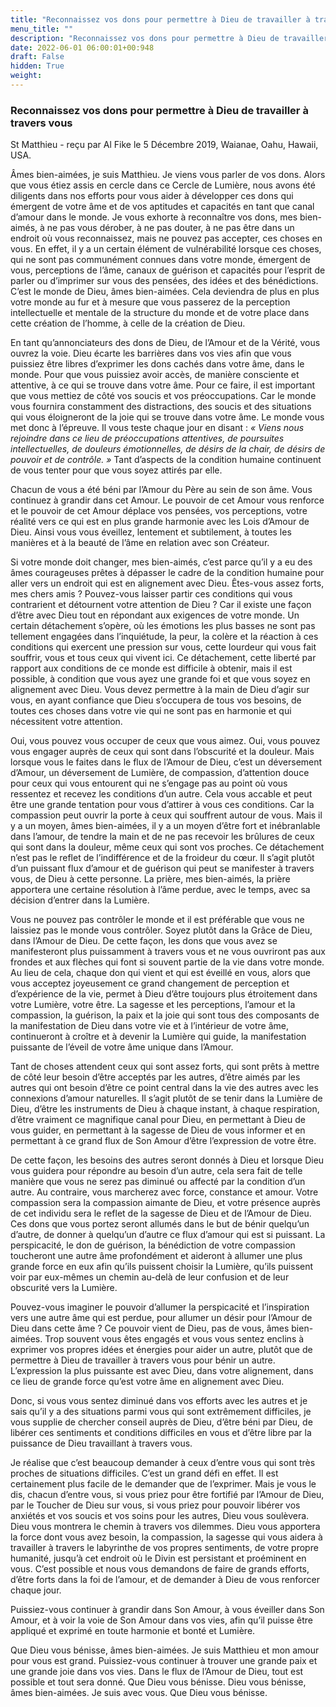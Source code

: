 ```yaml
---
title: "Reconnaissez vos dons pour permettre à Dieu de travailler à travers vous"
menu_title: ""
description: "Reconnaissez vos dons pour permettre à Dieu de travailler à travers vous"
date: 2022-06-01 06:00:01+00:948
draft: False
hidden: True
weight:
---
```

### Reconnaissez vos dons pour permettre à Dieu de travailler à travers vous

St Matthieu - reçu par Al Fike le 5 Décembre 2019, Waianae, Oahu, Hawaii, USA.

Âmes bien-aimées, je suis Matthieu. Je viens vous parler de vos dons. Alors que vous étiez assis en cercle dans ce Cercle de Lumière, nous avons été diligents dans nos efforts pour vous aider à développer ces dons qui émergent de votre âme et de vos aptitudes et capacités en tant que canal d’amour dans le monde. Je vous exhorte à reconnaître vos dons, mes bien-aimés, à ne pas vous dérober, à ne pas douter, à ne pas être dans un endroit où vous reconnaissez, mais ne pouvez pas accepter, ces choses en vous. En effet, il y a un certain élément de vulnérabilité lorsque ces choses, qui ne sont pas communément connues dans votre monde, émergent de vous, perceptions de l’âme, canaux de guérison et capacités pour l’esprit de parler ou d’imprimer sur vous des pensées, des idées et des bénédictions. C’est le monde de Dieu, âmes bien-aimées. Cela deviendra de plus en plus votre monde au fur et à mesure que vous passerez de la perception intellectuelle et mentale de la structure du monde et de votre place dans cette création de l’homme, à celle de la création de Dieu.

En tant qu’annonciateurs des dons de Dieu, de l’Amour et de la Vérité, vous ouvrez la voie. Dieu écarte les barrières dans vos vies afin que vous puissiez être libres d’exprimer les dons cachés dans votre âme, dans le monde. Pour que vous puissiez avoir accès, de manière consciente et attentive, à ce qui se trouve dans votre âme. Pour ce faire, il est important que vous mettiez de côté vos soucis et vos préoccupations. Car le monde vous fournira constamment des distractions, des soucis et des situations qui vous éloigneront de la joie qui se trouve dans votre âme. Le monde vous met donc à l’épreuve. Il vous teste chaque jour en disant : *« Viens nous rejoindre dans ce lieu de préoccupations attentives, de poursuites intellectuelles, de douleurs émotionnelles, de désirs de la chair, de désirs de pouvoir et de contrôle. »* Tant d’aspects de la condition humaine continuent de vous tenter pour que vous soyez attirés par elle.

Chacun de vous a été béni par l’Amour du Père au sein de son âme. Vous continuez à grandir dans cet Amour. Le pouvoir de cet Amour vous renforce et le pouvoir de cet Amour déplace vos pensées, vos perceptions, votre réalité vers ce qui est en plus grande harmonie avec les Lois d’Amour de Dieu. Ainsi vous vous éveillez, lentement et subtilement, à toutes les manières et à la beauté de l’âme en relation avec son Créateur.

Si votre monde doit changer, mes bien-aimés, c’est parce qu’il y a eu des âmes courageuses prêtes à dépasser le cadre de la condition humaine pour aller vers un endroit qui est en alignement avec Dieu. Êtes-vous assez forts, mes chers amis ? Pouvez-vous laisser partir ces conditions qui vous contrarient et détournent votre attention de Dieu ? Car il existe une façon d’être avec Dieu tout en répondant aux exigences de votre monde. Un certain détachement s’opère, où les émotions les plus basses ne sont pas tellement engagées dans l’inquiétude, la peur, la colère et la réaction à ces conditions qui exercent une pression sur vous, cette lourdeur qui vous fait souffrir, vous et tous ceux qui vivent ici. Ce détachement, cette liberté par rapport aux conditions de ce monde est difficile à obtenir, mais il est possible, à condition que vous ayez une grande foi et que vous soyez en alignement avec Dieu. Vous devez permettre à la main de Dieu d’agir sur vous, en ayant confiance que Dieu s’occupera de tous vos besoins, de toutes ces choses dans votre vie qui ne sont pas en harmonie et qui nécessitent votre attention.

Oui, vous pouvez vous occuper de ceux que vous aimez. Oui, vous pouvez vous engager auprès de ceux qui sont dans l’obscurité et la douleur. Mais lorsque vous le faites dans le flux de l’Amour de Dieu, c’est un déversement d’Amour, un déversement de Lumière, de compassion, d’attention douce pour ceux qui vous entourent qui ne s’engage pas au point où vous ressentez et recevez les conditions d’un autre. Cela vous accable et peut être une grande tentation pour vous d’attirer à vous ces conditions. Car la compassion peut ouvrir la porte à ceux qui souffrent autour de vous. Mais il y a un moyen, âmes bien-aimées, il y a un moyen d’être fort et inébranlable dans l’amour, de tendre la main et de ne pas recevoir les brûlures de ceux qui sont dans la douleur, même ceux qui sont vos proches. Ce détachement n’est pas le reflet de l’indifférence et de la froideur du cœur. Il s’agit plutôt d’un puissant flux d’amour et de guérison qui peut se manifester à travers vous, de Dieu à cette personne. La prière, mes bien-aimés, la prière apportera une certaine résolution à l’âme perdue, avec le temps, avec sa décision d’entrer dans la Lumière.

Vous ne pouvez pas contrôler le monde et il est préférable que vous ne laissiez pas le monde vous contrôler. Soyez plutôt dans la Grâce de Dieu, dans l’Amour de Dieu. De cette façon, les dons que vous avez se manifesteront plus puissamment à travers vous et ne vous ouvriront pas aux frondes et aux flèches qui font si souvent partie de la vie dans votre monde. Au lieu de cela, chaque don qui vient et qui est éveillé en vous, alors que vous acceptez joyeusement ce grand changement de perception et d’expérience de la vie, permet à Dieu d’être toujours plus étroitement dans votre Lumière, votre être. La sagesse et les perceptions, l’amour et la compassion, la guérison, la paix et la joie qui sont tous des composants de la manifestation de Dieu dans votre vie et à l’intérieur de votre âme, continueront à croître et à devenir la Lumière qui guide, la manifestation puissante de l’éveil de votre âme unique dans l’Amour.

Tant de choses attendent ceux qui sont assez forts, qui sont prêts à mettre de côté leur besoin d’être acceptés par les autres, d’être aimés par les autres qui ont besoin d’être ce point central dans la vie des autres avec les connexions d’amour naturelles. Il s’agit plutôt de se tenir dans la Lumière de Dieu, d’être les instruments de Dieu à chaque instant, à chaque respiration, d’être vraiment ce magnifique canal pour Dieu, en permettant à Dieu de vous guider, en permettant à la sagesse de Dieu de vous informer et en permettant à ce grand flux de Son Amour d’être l’expression de votre être.

De cette façon, les besoins des autres seront donnés à Dieu et lorsque Dieu vous guidera pour répondre au besoin d’un autre, cela sera fait de telle manière que vous ne serez pas diminué ou affecté par la condition d’un autre. Au contraire, vous marcherez avec force, constance et amour. Votre compassion sera la compassion aimante de Dieu, et votre présence auprès de cet individu sera le reflet de la sagesse de Dieu et de l’Amour de Dieu. Ces dons que vous portez seront allumés dans le but de bénir quelqu’un d’autre, de donner à quelqu’un d’autre ce flux d’amour qui est si puissant. La perspicacité, le don de guérison, la bénédiction de votre compassion toucheront une autre âme profondément et aideront à allumer une plus grande force en eux afin qu’ils puissent choisir la Lumière, qu’ils puissent voir par eux-mêmes un chemin au-delà de leur confusion et de leur obscurité vers la Lumière.

Pouvez-vous imaginer le pouvoir d’allumer la perspicacité et l’inspiration vers une autre âme qui est perdue, pour allumer un désir pour l’Amour de Dieu dans cette âme ? Ce pouvoir vient de Dieu, pas de vous, âmes bien-aimées. Trop souvent vous êtes engagés et vous vous sentez enclins à exprimer vos propres idées et énergies pour aider un autre, plutôt que de permettre à Dieu de travailler à travers vous pour bénir un autre. L’expression la plus puissante est avec Dieu, dans votre alignement, dans ce lieu de grande force qu’est votre âme en alignement avec Dieu.

Donc, si vous vous sentez diminué dans vos efforts avec les autres et je sais qu’il y a des situations parmi vous qui sont extrêmement difficiles, je vous supplie de chercher conseil auprès de Dieu, d’être béni par Dieu, de libérer ces sentiments et conditions difficiles en vous et d’être libre par la puissance de Dieu travaillant à travers vous.

Je réalise que c’est beaucoup demander à ceux d’entre vous qui sont très proches de situations difficiles. C’est un grand défi en effet. Il est certainement plus facile de le demander que de l’exprimer. Mais je vous le dis, chacun d’entre vous, si vous priez pour être fortifié par l’Amour de Dieu, par le Toucher de Dieu sur vous, si vous priez pour pouvoir libérer vos anxiétés et vos soucis et vos soins pour les autres, Dieu vous soulèvera. Dieu vous montrera le chemin à travers vos dilemmes. Dieu vous apportera la force dont vous avez besoin, la compassion, la sagesse qui vous aidera à travailler à travers le labyrinthe de vos propres sentiments, de votre propre humanité, jusqu’à cet endroit où le Divin est persistant et proéminent en vous. C’est possible et nous vous demandons de faire de grands efforts, d’être forts dans la foi de l’amour, et de demander à Dieu de vous renforcer chaque jour.

Puissiez-vous continuer à grandir dans Son Amour, à vous éveiller dans Son Amour, et à voir la voie de Son Amour dans vos vies, afin qu’il puisse être appliqué et exprimé en toute harmonie et bonté et Lumière.

Que Dieu vous bénisse, âmes bien-aimées. Je suis Matthieu et mon amour pour vous est grand. Puissiez-vous continuer à trouver une grande paix et une grande joie dans vos vies. Dans le flux de l’Amour de Dieu, tout est possible et tout sera donné. Que Dieu vous bénisse. Dieu vous bénisse, âmes bien-aimées. Je suis avec vous. Que Dieu vous bénisse.
